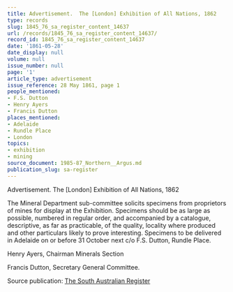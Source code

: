 ```yaml
---
title: Advertisement.  The [London] Exhibition of All Nations, 1862
type: records
slug: 1845_76_sa_register_content_14637
url: /records/1845_76_sa_register_content_14637/
record_id: 1845_76_sa_register_content_14637
date: '1861-05-28'
date_display: null
volume: null
issue_number: null
page: '1'
article_type: advertisement
issue_reference: 28 May 1861, page 1
people_mentioned:
- F.S. Dutton
- Henry Ayers
- Francis Dutton
places_mentioned:
- Adelaide
- Rundle Place
- London
topics:
- exhibition
- mining
source_document: 1985-87_Northern__Argus.md
publication_slug: sa-register
---
```


Advertisement.  The [London] Exhibition of All Nations, 1862

The Mineral Department sub-committee solicits specimens from proprietors of mines for display at the Exhibition.  Specimens should be as large as possible, numbered in regular order, and accompanied by a catalogue, descriptive, as far as practicable, of the quality, locality where produced and other particulars likely to prove interesting.  Specimens to be delivered in Adelaide on or before 31 October next c/o F.S. Dutton, Rundle Place.

Henry Ayers, Chairman Minerals Section

Francis Dutton, Secretary General Committee.

Source publication: [The South Australian Register](/publications/sa-register/)
